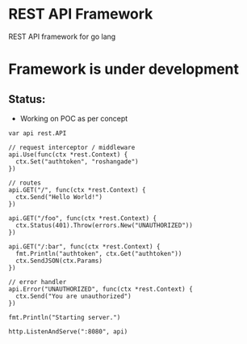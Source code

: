 # REST API Framework
REST API framework for go lang

# Framework is under development
## Status: 
- Working on POC as per concept
```
var api rest.API

// request interceptor / middleware
api.Use(func(ctx *rest.Context) {
  ctx.Set("authtoken", "roshangade")
})

// routes
api.GET("/", func(ctx *rest.Context) {
  ctx.Send("Hello World!")
})

api.GET("/foo", func(ctx *rest.Context) {
  ctx.Status(401).Throw(errors.New("UNAUTHORIZED"))
})

api.GET("/:bar", func(ctx *rest.Context) {
  fmt.Println("authtoken", ctx.Get("authtoken"))
  ctx.SendJSON(ctx.Params)
})

// error handler
api.Error("UNAUTHORIZED", func(ctx *rest.Context) {
  ctx.Send("You are unauthorized")
})

fmt.Println("Starting server.")

http.ListenAndServe(":8080", api)
```
